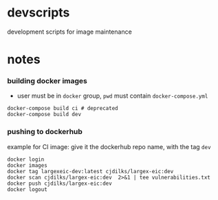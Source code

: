 # devscripts
development scripts for image maintenance

# notes

### building docker images
- user must be in `docker` group, `pwd` must contain `docker-compose.yml`
```
docker-compose build ci # deprecated
docker-compose build dev
```

### pushing to dockerhub
example for CI image: give it the dockerhub repo name, with the tag `dev`
```
docker login
docker images
docker tag largexeic-dev:latest cjdilks/largex-eic:dev
docker scan cjdilks/largex-eic:dev  2>&1 | tee vulnerabilities.txt
docker push cjdilks/largex-eic:dev
docker logout
```
